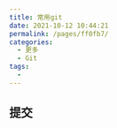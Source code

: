 ```yaml
---
title: 常用git
date: 2021-10-12 10:44:21
permalink: /pages/ff0fb7/
categories:
  - 更多
  - Git
tags:
  - 
---
```


## 提交
